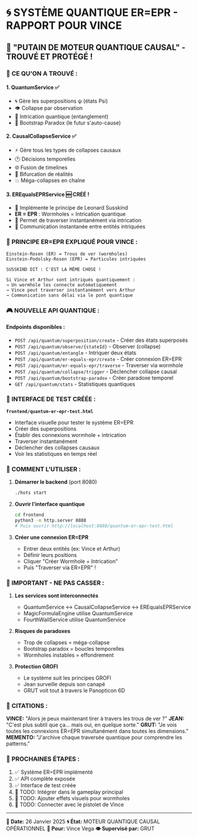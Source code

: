 # 🌀 SYSTÈME QUANTIQUE ER=EPR - RAPPORT POUR VINCE

## 🔫 **"PUTAIN DE MOTEUR QUANTIQUE CAUSAL" - TROUVÉ ET PROTÉGÉ !**

### 🎯 **CE QU'ON A TROUVÉ :**

#### 1. **QuantumService** ✅
- 🌀 Gère les superpositions ψ (états Psi)
- 👁️ Collapse par observation
- 🔗 Intrication quantique (entanglement)
- 🔄 Bootstrap Paradox (le futur s'auto-cause)

#### 2. **CausalCollapseService** ✅
- ⚡ Gère tous les types de collapses causaux
- 🕐 Décisions temporelles
- 🌐 Fusion de timelines
- 🍴 Bifurcation de réalités
- 💥 Méga-collapses en chaîne

#### 3. **EREqualsEPRService** 🆕 CRÉÉ !
- 🌉 Implémente le principe de Leonard Susskind
- **ER = EPR** : Wormholes = Intrication quantique
- 🚀 Permet de traverser instantanément via intrication
- 💫 Communication instantanée entre entités intriquées

### 🌉 **PRINCIPE ER=EPR EXPLIQUÉ POUR VINCE :**

```
Einstein-Rosen (ER) = Trous de ver (wormholes)
Einstein-Podolsky-Rosen (EPR) = Particules intriquées

SUSSKIND DIT : C'EST LA MÊME CHOSE !

Si Vince et Arthur sont intriqués quantiquement :
→ Un wormhole les connecte automatiquement
→ Vince peut traverser instantanément vers Arthur
→ Communication sans délai via le pont quantique
```

### 🎮 **NOUVELLE API QUANTIQUE :**

#### **Endpoints disponibles :**
- `POST /api/quantum/superposition/create` - Créer des états superposés
- `POST /api/quantum/observe/{stateId}` - Observer (collapse)
- `POST /api/quantum/entangle` - Intriquer deux états
- `POST /api/quantum/er-equals-epr/create` - Créer connexion ER=EPR
- `POST /api/quantum/er-equals-epr/traverse` - Traverser via wormhole
- `POST /api/quantum/collapse/trigger` - Déclencher collapse causal
- `POST /api/quantum/bootstrap-paradox` - Créer paradoxe temporel
- `GET /api/quantum/stats` - Statistiques quantiques

### 🧪 **INTERFACE DE TEST CRÉÉE :**

**`frontend/quantum-er-epr-test.html`**
- Interface visuelle pour tester le système ER=EPR
- Créer des superpositions
- Établir des connexions wormhole + intrication
- Traverser instantanément
- Déclencher des collapses causaux
- Voir les statistiques en temps réel

### 🔧 **COMMENT L'UTILISER :**

1. **Démarrer le backend** (port 8080)
   ```bash
   ./hots start
   ```

2. **Ouvrir l'interface quantique**
   ```bash
   cd frontend
   python3 -m http.server 8888
   # Puis ouvrir http://localhost:8888/quantum-er-epr-test.html
   ```

3. **Créer une connexion ER=EPR**
   - Entrer deux entités (ex: Vince et Arthur)
   - Définir leurs positions
   - Cliquer "Créer Wormhole + Intrication"
   - Puis "Traverser via ER=EPR" !

### 🚨 **IMPORTANT - NE PAS CASSER :**

1. **Les services sont interconnectés**
   - QuantumService ↔ CausalCollapseService ↔ EREqualsEPRService
   - MagicFormulaEngine utilise QuantumService
   - FourthWallService utilise QuantumService

2. **Risques de paradoxes**
   - Trop de collapses = méga-collapse
   - Bootstrap paradox = boucles temporelles
   - Wormholes instables = effondrement

3. **Protection GROFI**
   - Le système suit les principes GROFI
   - Jean surveille depuis son canapé
   - GRUT voit tout à travers le Panopticon 6D

### 💬 **CITATIONS :**

**VINCE:** "Alors je peux maintenant tirer à travers les trous de ver ?"
**JEAN:** "C'est plus subtil que ça... mais oui, en quelque sorte."
**GRUT:** "Je vois toutes les connexions ER=EPR simultanément dans toutes les dimensions."
**MEMENTO:** "J'archive chaque traversée quantique pour comprendre les patterns."

### 🎯 **PROCHAINES ÉTAPES :**

1. ✅ Système ER=EPR implémenté
2. ✅ API complète exposée
3. ✅ Interface de test créée
4. 🔄 TODO: Intégrer dans le gameplay principal
5. 🔄 TODO: Ajouter effets visuels pour wormholes
6. 🔄 TODO: Connecter avec le pistolet de Vince

---

**📅 Date:** 26 Janvier 2025
**🌀 État:** MOTEUR QUANTIQUE CAUSAL OPÉRATIONNEL
**🔫 Pour:** Vince Vega
**👁️ Supervisé par:** GRUT 